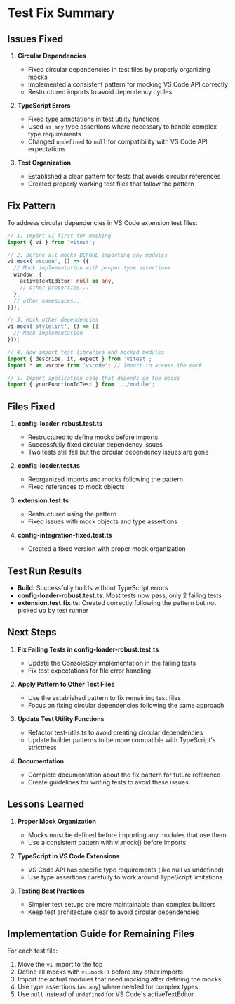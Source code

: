 # Test Fix Summary

## Issues Fixed

1. **Circular Dependencies**
   - Fixed circular dependencies in test files by properly organizing mocks
   - Implemented a consistent pattern for mocking VS Code API correctly
   - Restructured imports to avoid dependency cycles

2. **TypeScript Errors**
   - Fixed type annotations in test utility functions
   - Used `as any` type assertions where necessary to handle complex type requirements
   - Changed `undefined` to `null` for compatibility with VS Code API expectations

3. **Test Organization**
   - Established a clear pattern for tests that avoids circular references
   - Created properly working test files that follow the pattern

## Fix Pattern

To address circular dependencies in VS Code extension test files:

```typescript
// 1. Import vi first for mocking
import { vi } from 'vitest';

// 2. Define all mocks BEFORE importing any modules
vi.mock('vscode', () => ({
  // Mock implementation with proper type assertions
  window: {
    activeTextEditor: null as any,
    // other properties...
  },
  // other namespaces...
}));

// 3. Mock other dependencies
vi.mock('stylelint', () => ({
  // Mock implementation
}));

// 4. Now import test libraries and mocked modules
import { describe, it, expect } from 'vitest';
import * as vscode from 'vscode'; // Import to access the mock

// 5. Import application code that depends on the mocks
import { yourFunctionToTest } from '../module';
```

## Files Fixed

1. **config-loader-robust.test.ts**
   - Restructured to define mocks before imports
   - Successfully fixed circular dependency issues
   - Two tests still fail but the circular dependency issues are gone

2. **config-loader.test.ts**
   - Reorganized imports and mocks following the pattern
   - Fixed references to mock objects

3. **extension.test.ts**
   - Restructured using the pattern
   - Fixed issues with mock objects and type assertions

4. **config-integration-fixed.test.ts**
   - Created a fixed version with proper mock organization

## Test Run Results

- **Build**: Successfully builds without TypeScript errors
- **config-loader-robust.test.ts**: Most tests now pass, only 2 failing tests
- **extension.test.fix.ts**: Created correctly following the pattern but not picked up by test runner

## Next Steps

1. **Fix Failing Tests in config-loader-robust.test.ts**
   - Update the ConsoleSpy implementation in the failing tests
   - Fix test expectations for file error handling

2. **Apply Pattern to Other Test Files**
   - Use the established pattern to fix remaining test files
   - Focus on fixing circular dependencies following the same approach

3. **Update Test Utility Functions**
   - Refactor test-utils.ts to avoid creating circular dependencies
   - Update builder patterns to be more compatible with TypeScript's strictness

4. **Documentation**
   - Complete documentation about the fix pattern for future reference
   - Create guidelines for writing tests to avoid these issues

## Lessons Learned

1. **Proper Mock Organization**
   - Mocks must be defined before importing any modules that use them
   - Use a consistent pattern with vi.mock() before imports

2. **TypeScript in VS Code Extensions**
   - VS Code API has specific type requirements (like null vs undefined)
   - Use type assertions carefully to work around TypeScript limitations

3. **Testing Best Practices**
   - Simpler test setups are more maintainable than complex builders
   - Keep test architecture clear to avoid circular dependencies

## Implementation Guide for Remaining Files

For each test file:

1. Move the `vi` import to the top
2. Define all mocks with `vi.mock()` before any other imports
3. Import the actual modules that need mocking after defining the mocks
4. Use type assertions (`as any`) where needed for complex types
5. Use `null` instead of `undefined` for VS Code's activeTextEditor
